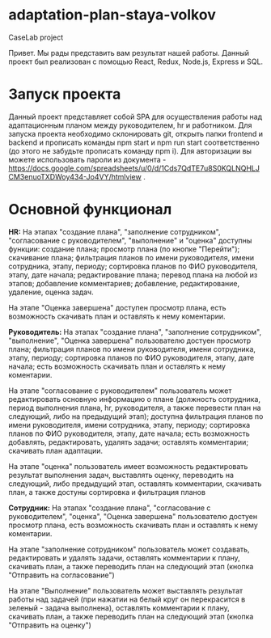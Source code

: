# adaptation-plan-staya-volkov
CaseLab project

  Привет. Мы рады представить вам результат нашей работы. Данный проект был реализован с помощью React, Redux, Node.js, Express и SQL.  

# Запуск проекта
  Данный проект представляет собой SPA для осуществления работы над адаптационным планом между руководителем, hr и работником. 
  Для запуска проекта необходимо склонировать git, открыть папки frontend и backend и прописать команды npm start и npm run start соответственно (до этого не забудьте прописать команду npm i).
  Для авторизации вы можете использовать пароли из документа -https://docs.google.com/spreadsheets/u/0/d/1Cds7QdTE7u8S0KQLNQHLJCM3enuoTXDWoy434-Jo4VY/htmlview . 
  
 # Основной функционал

**HR:**  На этапах "создание плана", "заполнение сотрудником", "согласование с руководителем", "выполнение" и "оценка" доступны функции: создание плана; просмотр плана (по кнопке "Перейти"); скачивание плана; фильтрация планов по имени руководителя, имени сотрудника, этапу, периоду; сортировка планов по ФИО руководителя, этапу, дате начала; редактирование плана; перевод плана на любой из этапов; добавление комментариев; добавление, редактирование, удаление, оценка задач.
<p> На этапе "Оценка завершена" доступен просмотр плана, есть возможность скачивать план и оставлять к нему коментарии. </p>

**Руководитель:**  На этапах "создание плана", "заполнение сотрудником", "выполнение", "Оценка завершена" пользователю достуен просмотр плана; фильтрация планов по имени руководителя, имени сотрудника, этапу, периоду; сортировка планов по ФИО руководителя, этапу, дате начала; есть возможность скачивать план и оставлять к нему коментарии. 
<p> На этапе "согласование с руководителем" пользователь может редактировать основную информацию о плане (должность сотрудника, период выполнения плана, hr, руководителя, а также перевести план на следующий, либо на предыдущий этап); доступна фильтрация планов по имени руководителя, имени сотрудника, этапу, периоду; сортировка планов по ФИО руководителя, этапу, дате начала; есть возможность добавлять, редактировать, удалять задачи; оставлять комментарии; скачивать план адаптации.</p>
<p> На этапе "оценка" пользователь имеет возможность редактировать результат выполнения задач, выставлять оценку, переводить на следующий, либо предыдущий этап, оставлять комментарии, скачивать план, а также достуны сортировка и фильтрация планов </p>

**Сотрудник:**  На этапах "создание плана", "согласование с руководителем", "оценка", "Оценка завершена" пользователю достуен просмотр плана, есть возможность скачивать план и оставлять к нему коментарии. 
<p> На этапе "заполнение сотрудником" пользователь может создавать, редактировать и удалять задачи, оставлять комментарии к плану, скачивать план, а также переводить план на следующий этап (кнопка "Отправить на согласование")</p>
<p> На этапе "Выполнение" пользователь может выставлять результат работы над задачей (при нажатии на белый круг он перекрасится в зеленый - задача выполнена), оставлять комментарии к плану, скачивать план, а также переводить план на следующий этап (кнопка "Отправить на оценку") </p>
